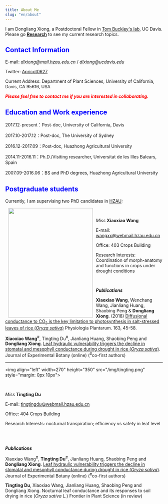 ```yaml
---
title: About Me
slug: "en/about"
---
```


I am Dongliang Xiong, a Postdoctoral Fellow in [Tom Buckley's lab](https://buckleylab.ucdavis.edu/), UC Davis. Please go **[Research](https://www.dlxiong.com/en/research/)** to see my current research topics.

## <span style = "color:blue"> Contact Information </span>

E-mail: <span style = "color:#04a9e0"> *dlxiong@mail.hzau.edu.cn*  </span> / *dlxiong@ucdavis.edu*

Twitter: [Apricot0627](https://twitter.com/Apricot0627)

Current Address: Department of Plant Sciences, University of California, Davis, CA 95616, USA

<span style = "color:red"> _**Please feel free to contact me if you are interested in collaborating.**_ </span>

## <span style = "color:blue"> Education and Work experience </span>

2017.12-present：Post-doc, University of California, Davis

2017.10-2017.12：Post-doc, The University of Sydney

2016.12-2017.09：Post-doc, Huazhong Agricultural University

2014.11-2016.11：Ph.D./Visiting researcher, Universitat de les Illes Balears, Spain

2007.09-2016.06：BS and PhD degrees, Huazhong Agricultural University

## <span style = "color:blue"> Postgraduate students </span>

Currently, I am supervising two PhD candidates in [HZAU](www.hzau.edu.cn):

<img align="left" width="270" height="350" src="/img/xiaoxiao.png" style="margin: 0px 10px">

<br/>

 _Miss_ **Xiaoxiao Wang**

 E-mail: wangxx@webmail.hzau.edu.cn

 Office: 403 Crops Building

 Research Interests: Coordination of morph-anatomy and functions in crops under drought conditions

<br/>

_**Publications**_

**Xiaoxiao Wang**, Wenchang Wang, Jianliang Huang, Shaobing Peng & **Dongliang Xiong**. (2018) [Diffusional conductance to CO<sub>2</sub> is the key limitation to photosynthesis in salt-stressed leaves of rice (_Oryza sativa_)](https://doi.org/10.1111/ppl.12653) Physiologia Plantarum. 163, 45-58.

**Xiaoxiao Wang**<sup>#</sup>, Tingting Du<sup>#</sup>, Jianliang Huang, Shaobing Peng and **Dongliang Xiong**.  [Leaf hydraulic vulnerability triggers the decline in stomatal and mesophyll conductance during drought in rice (_Oryza sativa_)](https://doi.org/10.1093/jxb/ery188).  Journal of Experimental Botany (online) (<sup>#</sup>co-first authors)

---------

<img align="left" width=270" height="350" src="/img/tingting.png"  style="margin: 0px 10px">

<br/>

 _Miss_ **Tingting Du**

 E-mail: tingtingdu@webmail.hzau.edu.cn 

 Office: 404 Crops Building

 Research Interests: nocturnal transpiration;  efficiency vs safety in leaf level

<br/> <br/>

_**Publications**_

Xiaoxiao Wang<sup>#</sup>, **Tingting Du**<sup>#</sup>, Jianliang Huang, Shaobing Peng and **Dongliang Xiong**.  [Leaf hydraulic vulnerability triggers the decline in stomatal and mesophyll conductance during drought in rice (_Oryza sativa_)](https://doi.org/10.1093/jxb/ery188).  Journal of Experimental Botany (online) (<sup>#</sup>co-first authors)

**Tingting Du**, Xiaoxiao Wang, Jianliang Huang, Shaobing Peng and Dongliang Xiong.  Nocturnal leaf conductance and its responses to soil drying in rice (*Oryza sativa* L.)  Frontier in Plant Science (in review)


</br></br>